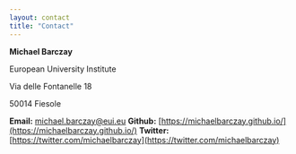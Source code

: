 ```yaml
---
layout: contact
title: "Contact"
---
```


**Michael Barczay**


European University Institute

Via delle Fontanelle 18

50014 Fiesole

**Email:** [michael.barczay@eui.eu](mailto:michael.barczay@eui.eu)
**Github:** [https://michaelbarczay.github.io/](https://michaelbarczay.github.io/)
**Twitter:** [https://twitter.com/michaelbarczay](https://twitter.com/michaelbarczay)



